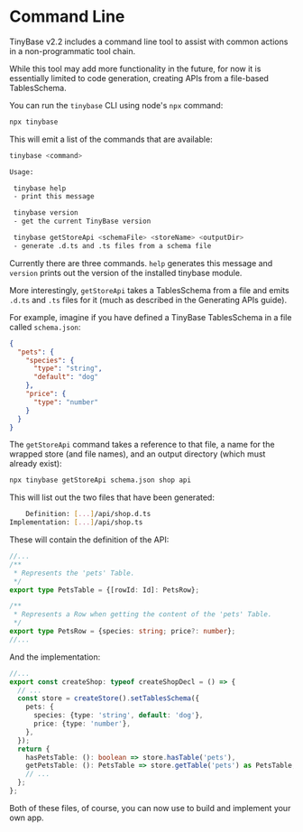 # Command Line

TinyBase v2.2 includes a command line tool to assist with common actions in a
non-programmatic tool chain.

While this tool may add more functionality in the future, for now it is
essentially limited to code generation, creating APIs from a file-based
TablesSchema.

You can run the `tinybase` CLI using node's `npx` command:

```bash
npx tinybase
```

This will emit a list of the commands that are available:

```bash
tinybase <command>

Usage:

 tinybase help
 - print this message

 tinybase version
 - get the current TinyBase version

 tinybase getStoreApi <schemaFile> <storeName> <outputDir>
 - generate .d.ts and .ts files from a schema file
```

Currently there are three commands. `help` generates this message and `version`
prints out the version of the installed tinybase module.

More interestingly, `getStoreApi` takes a TablesSchema from a file and emits
`.d.ts` and `.ts` files for it (much as described in the Generating APIs guide).

For example, imagine if you have defined a TinyBase TablesSchema in a file
called `schema.json`:

```json
{
  "pets": {
    "species": {
      "type": "string",
      "default": "dog"
    },
    "price": {
      "type": "number"
    }
  }
}
```

The `getStoreApi` command takes a reference to that file, a name for the wrapped
store (and file names), and an output directory (which must already exist):

```bash
npx tinybase getStoreApi schema.json shop api
```

This will list out the two files that have been generated:

```bash
    Definition: [...]/api/shop.d.ts
Implementation: [...]/api/shop.ts
```

These will contain the definition of the API:

```ts yolo
//...
/**
 * Represents the 'pets' Table.
 */
export type PetsTable = {[rowId: Id]: PetsRow};

/**
 * Represents a Row when getting the content of the 'pets' Table.
 */
export type PetsRow = {species: string; price?: number};
//...
```

And the implementation:

```ts yolo
//...
export const createShop: typeof createShopDecl = () => {
  // ...
  const store = createStore().setTablesSchema({
    pets: {
      species: {type: 'string', default: 'dog'},
      price: {type: 'number'},
    },
  });
  return {
    hasPetsTable: (): boolean => store.hasTable('pets'),
    getPetsTable: (): PetsTable => store.getTable('pets') as PetsTable,
    // ...
  };
};
```

Both of these files, of course, you can now use to build and implement your own
app.
